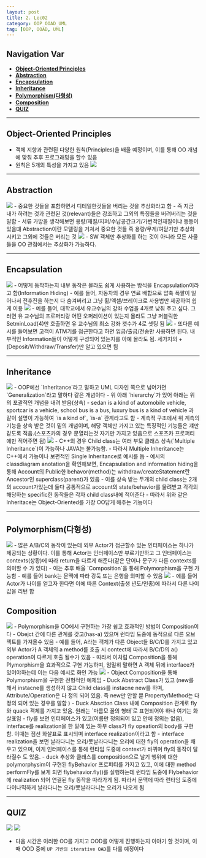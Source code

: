 ```yaml
---
layout: post
title: 2. Lec02
category: OOP_OOAD_UML
tag: [OOP, OOAD, UML]
---
```


## Navigation Var

- **[Object-Oriented Principles](#object-oriented-principles)**
- **[Abstraction](#abstraction)**
- **[Encapsulation](#encapsulation)**
- **[Inheritance](#inheritance)**
- **[Polymorphism(다형성)](#polymorphism다형성)**
- **[Composition](#composition)**
- **[QUIZ](#quiz)**

---

## Object-Oriented Principles

- 객체 지향과 관련된 다양한 원칙(Principles)을 배울 예정이며, 이를 통해 OO 개념에 맞춰 추후 프로그래밍을 할수 있음
- 원칙은 5개의 특성을 가지고 있음
  <img src="/public/img/DesignPattern/lec2/1.png">

---

## Abstraction

<img src="/public/img/DesignPattern/lec2/2.png">
- 중요한 것들을 포함하면서 디테일한것들을 버리는 것을 추상화라고 함
- 즉 지금 내가 하려는 것과 관련된 것(relevant)들은 강조하고 그외의 특징들을 버려버리는 것을 말함
- 서류 가방을 생각해보면 용량/재질/지퍼/수납공간크기/가변적인재질이냐 등등이 있을떄 Abstraction이란 모델링을 거쳐서 중요한 것들 즉 용량/무게/여닫기만 추상화 시키고 그외에 것들은 버리는 것

<img src="/public/img/DesignPattern/lec2/3.png">
- SW 객체만 추상화를 하는 것이 아니라 모든 사물들을 OO 관점에서는 추상화가 가능하다.

---

## Encapsulation

<img src="/public/img/DesignPattern/lec2/4.png">
- 어떻게 동작하는지 내부 동작은 몰라도 쉽게 사용하는 방식을 Encapsulation이라고 함(Information Hiding)
- 예를 들어, 자동차의 경우 연료 배합으로 압축 폭팔이 일어나서 전후진을 하는지 다 숨겨버리고 그냥 휠/엑셀/브레이크로 사용법만 제공하여 쉽게 이용

<img src="/public/img/DesignPattern/lec2/5.png">
- 예를 들어, 대학교에서 유교수님의 강좌 수업을 4개로 낮춰 주고 싶다. 그러면 유 교수님의 프로퍼티랑 어떤 오퍼레이션이 있는지 몰라도 그냥 퍼블릭한 SetminLoad(4)만 호출하면 유 교수님의 최소 강좌 갯수가 4로 셋팅 됨

<img src="/public/img/DesignPattern/lec2/6.png">
- 또다른 예시를 들어보면 고객이 ATM기를 접근한다고 하면 입금/출금/전송만 사용하면 된다. 내부적인 Information들이 어떻게 구성되어 있는지를 아예 몰라도 됨. 세가지의 +(Deposit/Withdraw/Transfer)만 알고 있으면 됨

---

## Inheritance

<img src="/public/img/DesignPattern/lec2/7.png">
- OOP에선 `Inheritance`라고 말하고 UML 디자인 쪽으로 넘어가면 `Generalization`라고 말하다 같은 개념이다
- 위 아래 `hierarchy`가 있어 아래는 위의 포괄적인 개념을 내려 받음(상속)
- sedan is a kind of automobile vehicle, sportcar is a vehicle, school bus is a bus, luxury bus is a kind of vehicle 과 같이 설명이 가능하여 `is a kind of`, `is-a` 관계라고도 함
- 계측적 구조에서 위 계측의 기능을 상속 받은 것이 밑의 개념이며, 해당 객체만 가지고 있는 특징적인 기능들은 걔만 같도록 적음.(스포츠카의 경우 문열리는것 자기만 가지고 있음으로 스포츠카 프로퍼티에만 적어주면 됨)

<img src="/public/img/DesignPattern/lec2/8.png">
- C++의 경우 Child class는 여러 부모 클래스 상속(`Multiple Inheritance`)이 가능하나 JAVA는 불가능함. 
- 따라서 Multiple Inheritance는 C++에서 가능이나 보편적인 Single Inheritance로 예시를 듬
- 예시의 classdiagram anotation을 확인해보면, Encapsulation and information hiding을 통해 Account의 Public한 behavor(method)는 withdraw/createStatement란 Ancestor인 superclass(parent)가 있음
- 이를 상속 받는 두개의 child class는 2개의 account가있는데 둘다 공통적으로 account의 state/behavior를 물려받고 각각의 해당하는 specific한 동작들은 각자 child class내에 적어준다
- 따라서 위와 같은 Inheritace는 Object-Oriented를 가장 OO답게 해주는 기능이다

---

## Polymorphism(다형성)

<img src="/public/img/DesignPattern/lec2/9.png">
- 많은 A/B/C의 동작이 있는데 외부 Actor가 접근할수 있는 인터페이스는 하나가 제공되는 상황이다. 이를 통해 Actor는 인터페이스만 부르기만하고 그 인터페이스는 contexts(상황)에 따라 return을  다르게 해준다(같은 단어나 문구가 다른 contexts를 의미할 수 가 있다)
- 이는 추후 배울 `Composition`을 통해 Polymorphism을 구현 가능함
- 예를 들어 bank는 문맥에 따라 강둑 또는 은행을 의미할 수 있음

<img src="/public/img/DesignPattern/lec2/10.png">
- 에를 들어 Actor가 나이를 얻고자 한다면 이에 따른 Context(출생 년도/인종)에 따라서 다른 나이 값을 리턴 함

## Composition

<img src="/public/img/DesignPattern/lec2/11.png">
- Polymorphism을  OO에서 구현하는 가장 쉽고 효과적인 방법이 Composition이다
- Obejct 간에 다른 관계를 갖고(has-a) 있으며 런타임 도중에 동적으로 다른 오브젝트를 가져올수 있음
- 예를 들어, A라는 객체가 다른 Object들 B/C/D를 가지고 있고 외부 Actor가 A 객체의 a method를 호출 시 contect에 따라서 B/C/D의 a() operation이 다르게 호출 될수가 있음
- 따라서 이처럼 Composition을 통해 Plymorphism을 효과적으로 구현 가능하며, 엄밀히 말하면 A 객체 뒤에 interface가 있어야하는데 이는 다음 예시로 화인 가능

<img src="/public/img/DesignPattern/lec2/12.png">
- Object Composition을 통해 Polymorphism을 구현한 전형적인 예제임
- Duck Abstract Class가 있고 (new를 해서 instacne를 생성하지 않고 Child class를 instacne new를 하며, Attribute/Operation은 다 정의 되어 있음. 즉 new만 안할 뿐 Property/Method는 다 정의 되어 있는 경우를 말함 )
- Duck Absction Class 내에 Composition 관계로 fly와 quack 객체를 가지고 있음. 원래는 `마름모 꼴의 형태`로 표현되어야 하나 여기는 화살표임
- fly를 보면 인터페이스가 있고(이름만 정의되어 있고 안에 정의는 없음), interface를 realization을 한 밑에 있는 하부 class가 fly opeation의 body를 구현함. 이때는 점선 화살표로 표시되며 interface realization이라고 함
- interface realization을 보면 날라다니는 오리/못날라다니는 오리에 대한 fly의 operation을 채우고 있으며, 이게 인터페이스를 통해 런타임 도중에 context가 바뀌며 fly의 동작이 달라질수 도 있음.
- duck 추상화 클래스를 composition으로 날기 행위에 대한 polymorphysim이 구현된 flyBehavior 프로퍼티를 가지고 있고, 이에 대한 method performFly를 보게 되면 flybehavior.fly()를 실행하는데 런타임 도중에 Flybehavior에 realization 되어 연결된 fly 동작을 따라가게 됨. 따라서 문맥에 따라 런타임 도중에 다이나믹하게 날라다니는 오리/못날라다니는 오리가 나오게 됨
  
---

## QUIZ

<img src="/public/img/DesignPattern/lec2/13.png">
<img src="/public/img/DesignPattern/lec2/14.png">

- 다음 시간은 이러한 OO를 가지고 OOD를 어떻게 진행하는지 이야기 할 것이며, 이때 OOD 중에 `UP 기반의 iterative OAD`를 다룰 예정이다
